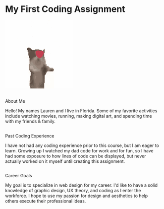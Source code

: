 # My First Coding Assignment
![Alt text](cat-jumping-with-heart.gif)

##
About Me

Hello! My names Lauren and I live in Florida.  Some of my favorite activities include watching movies, running, making digital art, and spending time with my friends & family.

##
Past Coding Experience

I have not had any coding experience prior to this course, but I am eager to learn.  Growing up I watched my dad code for work and for fun, so I have had some exposure to how lines of code can be displayed, but never actually worked on it myself until creating this assignment.

##
Career Goals

My goal is to specialize in web design for my career.  I'd like to have a solid knowledge of graphic design, UX theory, and coding as I enter the workforce. I hope to use my passion for design and aesthetics to help others execute their professional ideas.
